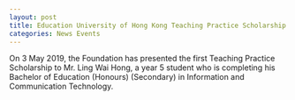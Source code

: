 ```yaml
---
layout: post
title: Education University of Hong Kong Teaching Practice Scholarship
categories: News Events
---
```


On 3 May 2019, the Foundation has presented the first Teaching Practice Scholarship to Mr. Ling Wai Hong, a year 5 student who is completing his Bachelor of Education (Honours) (Secondary) in Information and Communication Technology.
